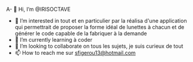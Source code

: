 A- 👋 Hi, I’m @IRISOCTAVE 
- 👀 I’m interested in  tout et en particulier  par la réalisa d'une application qui permettrait de  proposer la forme idéal de lunettes à chacun et de générer le code capable de la fabriquer à la demande
- 🌱 I’m currently learning  à coder 
- 💞️ I’m looking to collaborate on  tous les sujets, je suis curieux de tout
-  📫 How to reach me sur sfigerou13@hotmail.com

<!---
IRISOCTAVE/IRISOCTAVE is a ✨ special ✨ repository because its `README.md` (this file) appears on your GitHub profile.
You can click the Preview link to take a look at your changes.
--->
